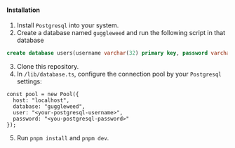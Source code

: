 #### Installation
1. Install `Postgresql` into your system.
2. Create a database named `guggleweed` and run the following script in that database
```sql
create database users(username varchar(32) primary key, password varchar(256) not null);
```
3. Clone this repository.
4. In `/lib/database.ts`, configure the connection pool by your `Postgresql` settings:
```JS
const pool = new Pool({
  host: "localhost",
  database: "guggleweed",
  user: "<your-postgresql-username>",
  password: "<you-postgresql-password>"
});
```
5. Run `pnpm install` and `pnpm dev`.